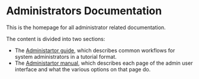 

# Administrators Documentation
<!-- To Be Populated -->

This is the homepage for all administrator related documentation.

The content is divided into two sections:

* The [Administartor guide](guide/index.md), which describes common workflows for system administrators in a tutorial format.
* The [Administartor manual](manual/index.md), which describes each page of the admin user interface and what the various options on that page do.
